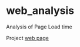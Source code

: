 # web_analysis
Analysis of Page Load time 

Project [web page](http://rohanbharadwaj.github.io/web_analysis/)
